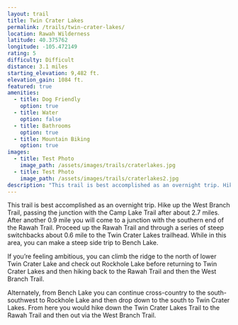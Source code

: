 ```yaml
---
layout: trail
title: Twin Crater Lakes
permalink: /trails/twin-crater-lakes/
location: Rawah Wilderness
latitude: 40.375762
longitude: -105.472149
rating: 5
difficulty: Difficult
distance: 3.1 miles
starting_elevation: 9,482 ft.
elevation_gain: 1084 ft.
featured: true
amenities:
  - title: Dog Friendly
    option: true
  - title: Water
    option: false
  - title: Bathrooms
    option: true
  - title: Mountain Biking
    option: true
images:
  - title: Test Photo
    image_path: /assets/images/trails/craterlakes.jpg
  - title: Test Photo
    image_path: /assets/images/trails/craterlakes2.jpg
description: "This trail is best accomplished as an overnight trip. Hike up the West Branch Trail, passing the junction with the Camp Lake Trail after about 2.7 miles. After another 0.9 mile you will come to a junction with the southern end of the Rawah Trail."
---
```


This trail is best accomplished as an overnight trip. Hike up the West Branch Trail, passing the junction with the Camp Lake Trail after about 2.7 miles. After another 0.9 mile you will come to a junction with the southern end of the Rawah Trail. Proceed up the Rawah Trail and through a series of steep switchbacks about 0.6 mile to the Twin Crater Lakes trailhead. While in this area, you can make a steep side trip to Bench Lake.

If you’re feeling ambitious, you can climb the ridge to the north of lower Twin Crater Lake and check out Rockhole Lake before returning to Twin Crater Lakes and then hiking back to the Rawah Trail and then the West Branch Trail.

Alternately, from Bench Lake you can continue cross-country to the south-southwest to Rockhole Lake and then drop down to the south to Twin Crater Lakes. From here you would hike down the Twin Crater Lakes Trail to the Rawah Trail and then out via the West Branch Trail.